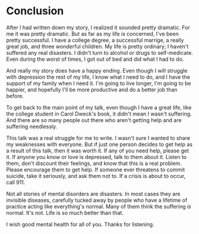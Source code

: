 # Conclusion

After I had written down my story, I realized it sounded pretty dramatic. For me it was pretty dramatic. But as far as my life is concerned, I've been pretty successful. I have a college degree, a successful marrige, a really great job, and three wonderful children. My life is pretty ordinary; I haven't suffered any real disasters. I didn't turn to alcohol or drugs to self-medicate. Even during the worst of times, I got out of bed and did what I had to do.

And really my story does have a happy ending. Even though I will struggle with depression the rest of my life, I know what I need to do, and I have the support of my family when I need it. I'm going to live longer, I'm going to be happier, and hopefully I'll be more productive and do a better job than before.

To get back to the main point of my talk, even though I have a great life, like the college student in Carol Dweck's book, it didn't mean I wasn't suffering. And there are so many people out there who aren't getting help and are suffering needlessly.

This talk was a real struggle for me to write. I wasn't sure I wanted to share my weaknesses with everyone. But if just one person decides to get help as a result of this talk, then it was worth it. If any of you need help, please get it. If anyone you know or love is depressed, talk to them about it. Listen to them, don't discount their feelings, and know that this is a real problem. Please encourage them to get help. If someone ever threatens to commit suicide, take it seriously, and ask them not to. If a crisis is about to occur, call 911.

Not all stories of mental disorders are disasters. In most cases they are invisible diseases, carefully tucked away by people who have a lifetime of practice acting like everything's normal. Many of them think the suffering _is_ normal. It's not. Life is so much better than that.

I wish good mental health for all of you. Thanks for listening.
